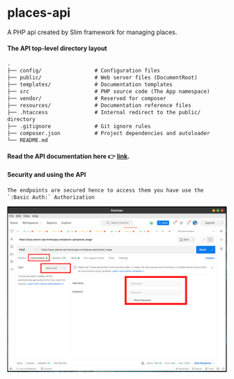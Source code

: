# places-api
A PHP api created by Slim framework for managing places.

#### The API top-level directory layout

    .
    ├── config/                 # Configuration files
    ├── public/                 # Web server files (DocumentRoot)
    ├── templates/              # Documentation templates
    ├── src                     # PHP source code (The App namespace)
    ├── vendor/                 # Reserved for composer
    ├── resources/              # Documentation reference files
    ├── .htaccess               # Internal redirect to the public/ directory
    ├── .gitignore              # Git ignore rules
    ├── composer.json           # Project dependencies and autoloader
    └── README.md


#### Read the API documentation here :point_right: [link](https://asyx-places-api.herokuapp.com/places-api/docs/v1).


#### Security and using the API
    The endpoints are secured hence to access them you have use the `:Basic Auth:` Authorization
   ![Alt text](https://github.com/apixworks/places-api/blob/main/screenshots/security.png?raw=true?raw=true "Basic Auth")
    
